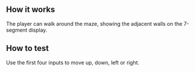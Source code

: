 <!---

This file is used to generate your project datasheet. Please fill in the information below and delete any unused
sections.

You can also include images in this folder and reference them in the markdown. Each image must be less than
512 kb in size, and the combined size of all images must be less than 1 MB.
-->

## How it works

The player can walk around the maze, showing the adjacent walls on the 7-segment display.

## How to test

Use the first four inputs to move up, down, left or right.
